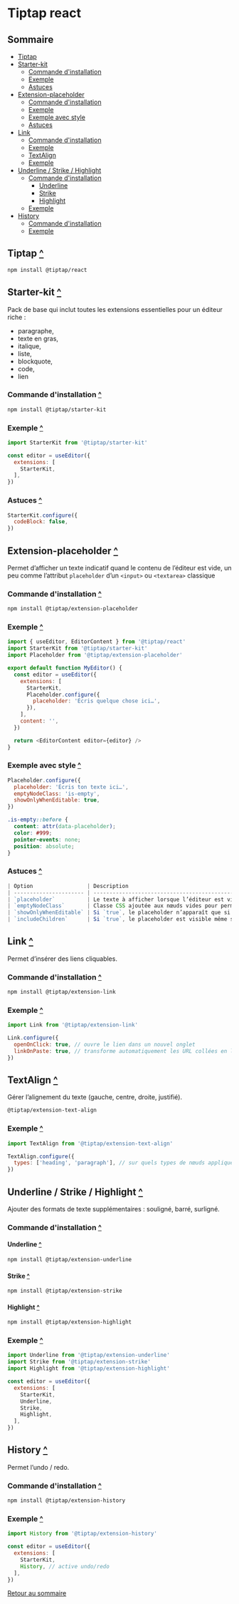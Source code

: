 # Tiptap react

## Sommaire

- [Tiptap](#tiptap-)
- [Starter-kit](#starter-kit-)
  - [Commande d'installation](#commande-dinstallation-)
  - [Exemple](#exemple-)
  - [Astuces](#astuces-)
- [Extension-placeholder](#extension-placeholder-)
  - [Commande d'installation](#commande-dinstallation--1)
  - [Exemple](#exemple--1)
  - [Exemple avec style](#exemple-avec-style-)
  - [Astuces](#astuces--1)
- [Link](#link-)
  - [Commande d'installation](#commande-dinstallation--2)
  - [Exemple](#exemple--2)
  - [TextAlign](#textalign-)
  - [Exemple](#exemple--3)
- [Underline / Strike / Highlight](#underline--strike--highlight-)
  - [Commande d'installation](#commande-dinstallation--3)
    - [Underline](#underline-)
    - [Strike](#strike-)
    - [Highlight](#highlight-)
  - [Exemple](#exemple--4)
- [History](#history-)
  - [Commande d'installation](#commande-dinstallation--4)
  - [Exemple](#exemple--5)

## Tiptap [^](#sommaire)

```bash
npm install @tiptap/react
```

## Starter-kit [^](#sommaire)

Pack de base qui inclut toutes les extensions essentielles pour un éditeur riche :

- paragraphe,
- texte en gras,
- italique,
- liste,
- blockquote,
- code,
- lien

### Commande d'installation [^](#sommaire)

```bash
npm install @tiptap/starter-kit
```

### Exemple [^](#sommaire)

```javascript
import StarterKit from '@tiptap/starter-kit'

const editor = useEditor({
  extensions: [
    StarterKit,
  ],
})
```

### Astuces [^](#sommaire)

```javascript
StarterKit.configure({
  codeBlock: false,
})
```

## Extension-placeholder [^](#sommaire)

Permet d’afficher un texte indicatif quand le contenu de l’éditeur est vide, un peu comme l’attribut `placeholder` d’un `<input>` ou `<textarea>` classique

### Commande d'installation [^](#sommaire)

```bash
npm install @tiptap/extension-placeholder
```

### Exemple [^](#sommaire)

```javascript
import { useEditor, EditorContent } from '@tiptap/react'
import StarterKit from '@tiptap/starter-kit'
import Placeholder from '@tiptap/extension-placeholder'

export default function MyEditor() {
  const editor = useEditor({
    extensions: [
      StarterKit,
      Placeholder.configure({
        placeholder: 'Écris quelque chose ici…',
      }),
    ],
    content: '',
  })

  return <EditorContent editor={editor} />
}
```

### Exemple avec style [^](#sommaire)

```javascript
Placeholder.configure({
  placeholder: 'Écris ton texte ici…',
  emptyNodeClass: 'is-empty',
  showOnlyWhenEditable: true,
})
```

```css
.is-empty::before {
  content: attr(data-placeholder);
  color: #999;
  pointer-events: none;
  position: absolute;
}
```

### Astuces [^](#sommaire)

```javascript
| Option                 | Description                                                                                                                       |
| ---------------------- | --------------------------------------------------------------------------------------------------------------------------------- |
| `placeholder`          | Le texte à afficher lorsque l’éditeur est vide. Peut être une string ou une fonction qui reçoit l’éditeur et retourne une string. |
| `emptyNodeClass`       | Classe CSS ajoutée aux nœuds vides pour permettre du style spécifique.                                                            |
| `showOnlyWhenEditable` | Si `true`, le placeholder n’apparaît que si l’éditeur est éditable.                                                               |
| `includeChildren`      | Si `true`, le placeholder est visible même si l’éditeur contient des enfants vides (utile pour les nodes imbriqués).              |
```

## Link [^](#sommaire)

Permet d’insérer des liens cliquables.

### Commande d'installation [^](#sommaire)

```bash
npm install @tiptap/extension-link
```

### Exemple [^](#sommaire)

```javascript
import Link from '@tiptap/extension-link'

Link.configure({
  openOnClick: true, // ouvre le lien dans un nouvel onglet
  linkOnPaste: true, // transforme automatiquement les URL collées en lien
})
```

## TextAlign [^](#sommaire)

Gérer l’alignement du texte (gauche, centre, droite, justifié).

```bash
@tiptap/extension-text-align
```

### Exemple [^](#sommaire)

```javascript
import TextAlign from '@tiptap/extension-text-align'

TextAlign.configure({
  types: ['heading', 'paragraph'], // sur quels types de nœuds appliquer l'alignement
})
```

## Underline / Strike / Highlight [^](#sommaire)

Ajouter des formats de texte supplémentaires : souligné, barré, surligné.

### Commande d'installation [^](#sommaire)

#### Underline [^](#sommaire)

```bash
npm install @tiptap/extension-underline
```

#### Strike [^](#sommaire)

```bash
npm install @tiptap/extension-strike
```

#### Highlight [^](#sommaire)

```bash
npm install @tiptap/extension-highlight
```

### Exemple [^](#sommaire)

```javascript
import Underline from '@tiptap/extension-underline'
import Strike from '@tiptap/extension-strike'
import Highlight from '@tiptap/extension-highlight'

const editor = useEditor({
  extensions: [
    StarterKit,
    Underline,
    Strike,
    Highlight,
  ],
})
```

## History [^](#sommaire)

Permet l’undo / redo.

### Commande d'installation [^](#sommaire)

```bash
npm install @tiptap/extension-history
```

### Exemple [^](#sommaire)

```javascript
import History from '@tiptap/extension-history'

const editor = useEditor({
  extensions: [
    StarterKit,
    History, // active undo/redo
  ],
})
```

[Retour au sommaire](#sommaire)
